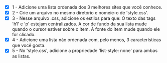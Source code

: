 - [x] 1 - Adicione uma lista ordenada dos 3 melhores sites que você conhece.
- [x] 2 - Crie um arquivo no mesmo diretório e nomeie-o de 'style.css'.
- [x] 3 - Nesse arquivo .css, adicione os estilos para que:
O texto das tags 'h1' e 'p' estejam centralizados.
A cor de fundo da sua lista mude quando o cursor estiver sobre o item.
A fonte do item mude quando ele for clicado.
- [x] 4 - Adicione uma lista não ordenada com, pelo menos, 3 características que você gosta.
- [x] 5 - No 'style.css', adicione a propriedade 'list-style: none' para ambas as listas.